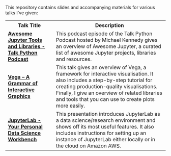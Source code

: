 This repository contains slides and accompanying materials for various talks I've given:

<table>
  <tbody>
    <tr>
      <th>Talk Title</th>
      <th>Description</th>
    </tr>
    <tr>
      <td width="30%"><a href="2022-12 - Awesome Jupyter - Talk Python Podcast"><b>Awesome Jupyter Tools and Libraries - Talk Python Podcast</b></a></td>
      <td width="70%">This podcast episode of the Talk Python Podcast hosted by Michael Kennedy gives an overview of Awesome Jupyter, a curated list of awesome Jupyter projects, libraries and resources. </td>
    </tr>
    <tr>
      <td width="30%"><a href="2018-07%20-%20Vega%20-%20Full%20Stack%20Quants"><b>Vega – A Grammar of Interactive Graphics</b></a></td>
      <td width="70%">This talk gives an overview of Vega, a framework for interactive visualisation. It also includes a step-by-step tutorial for creating production-quality visualisations. Finally, I give an overview of related libraries and tools that you can use to create plots more easily.</td>
    </tr>
    <tr>
      <td width="30%"><a href="2018-03%20-%20JupyterLab%20-%20Full%20Stack%20Quants"><b>JupyterLab - Your Personal Data Science Workbench</b></a></td>
      <td width="70%">This presentation introduces JupyterLab as a data science/research environment and shows off its most useful features. It also includes instructions for setting up an instance of JupyterLab either locally or in the cloud on Amazon AWS.</td>
    </tr>
  </tbody>
</table>
